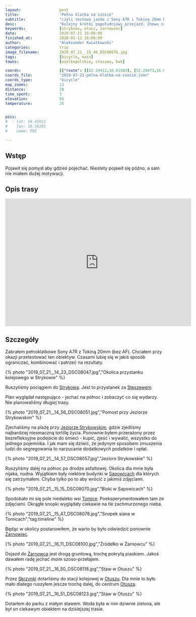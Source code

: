 ```yaml
---
layout:                 post
title:                  "Pełna klatka na szosie"
subtitle:               "czyli testowa jazda z Sony A7R i Tokiną 20mm MF"
desc:                   "Kolejny krótki popołudniowy przejazd. Znowu zachodnia część Poznania. Tym razem zabrałem tylko jeden aparat chcąc przetestować go na trasie."
keywords:               [strykowo, otusz, żarnowiec]
date:                   2019-07-21 16:00:00
finished_at:            2020-01-13 16:00:00
author:                 "Aleksander Kwiatkowski"
categories:             trip
image_filename:         2019_07_21__15_46_DSC08076.jpg
tags:                   [bicycle, main]
towns:                  [wielkopolskie, steszew, buk]

coords:                 [{"route": [[52.24412,16.61503], [52.28473,16.61777], [52.31181,16.62661], [52.32897,16.62249], [52.33988,16.61382], [52.35545,16.57795], [52.35534,16.57177]], "type": "bicycle"}]
coords_file:            "2019-07-21-pelna-klatka-na-szosie.json"
coords_type:            "bicycle"
map_zooms:              13
distance:               20
time_spent:             3
elevation:              93
temperature:            25


pois:
#  - lat: 54.45911
#    lon: 18.56281
#    name: POI

---
```


[wiki-jezioro-strykowskie]: https://pl.wikipedia.org/wiki/Jezioro_Strykowskie
[wiki-strykowo]: https://pl.wikipedia.org/wiki/Strykowo
[wiki-steszew]: https://pl.wikipedia.org/wiki/St%C4%99szew
[wiki-sapowice]: https://pl.wikipedia.org/wiki/Sapowice
[wiki-tomice]: https://pl.wikipedia.org/wiki/Tomice_(powiat_pozna%C5%84ski)
[wiki-zarnowiec]: https://pl.wikipedia.org/wiki/%C5%BBarnowiec_(wojew%C3%B3dztwo_wielkopolskie)
[wiki-skrzynki]: https://pl.wikipedia.org/wiki/Skrzynki_(gmina_St%C4%99szew)
[wiki-otusz]: https://pl.wikipedia.org/wiki/Otusz

## Wstęp

Pojawił się pomysł aby gdzieś pojechać. Niestety pojawił się późno, a
sam nie miałem dużej motywacji.

## Opis trasy

<iframe height='405' width='590' frameborder='0' allowtransparency='true' scrolling='no' src='https://www.strava.com/activities/2551378807/embed/0fb0c67285898faac11dc622347062f206bdcfe8'></iframe>

## Szczegóły

Zabrałem pełnoklatkowe Sony A7R z Tokiną 20mm (bez AF). Chciałem przy
okazji przetestować ten obiektyw. Czasami lubię się w jakiś sposób ograniczać,
kombinować i patrzeć na rezultaty.

{% photo "2019_07_21__14_23_DSC08047.jpg","Okolica przystanku kolejowego w Strykowie" %}

Ruszyliśmy pociągiem do [Strykowa][wiki-strykowo].
Jest to przystanek za [Stęszewem][wiki-steszew].

Plan wyglądał następująco - jechać na północ i zobaczyć co się wydarzy. Nie
planowaliśmy długiej trasy.



{% photo "2019_07_21__14_56_DSC08051.jpg","Pomost przy Jeziorze Strykowskim" %}

Zjechaliśmy na plażę przy [Jeziorze Strykowskim][wiki-jezioro-strykowskie],
gdzie zjedliśmy najbardziej niesmaczną tortillę życia.
Ponownie byłem przerażony przez bezrefleksyjne podejście
do śmieci - kupić, zjeść i wywalić, wszystko do jednego pojemnika.
I jak mam się dziwić, że jedynym sposobem zmuszenia ludzi do segregowania to
narzucanie dodatkowych podatków i opłat.

{% photo "2019_07_21__14_57_DSC08057.jpg","Jezioro Strykowskie" %}

Ruszyliśmy dalej na północ po drodze asfaltowej. Okolica dla mnie
była nijaka, nudna. Wyjątkiem były niektóre budynki w
[Sapowicach][wiki-sapowice] dla których się zatrzymałem. Chyba tylko po to
aby wrócić z jakimiś zdjęciami.

{% photo "2019_07_21__15_15_DSC08070.jpg","Bloki w Sapowicach" %}

Spodobało mi się pole niedaleko wsi [Tomice][wiki-tomice].
Poeksperymentowałem tam ze zdjęciami. Okrągłe snopki wyglądały ciekawie
na tle zachmurzonego nieba.

{% photo "2019_07_21__15_47_DSC08078.jpg","Snopek siana w Tomicach","tag:timeline" %}

Będąc w okolicy postanowiłem, że warto by było odwiedzić ponownie
[Żarnowiec][wiki-zarnowiec].

{% photo "2019_07_21__16_11_DSC08100.jpg","Źródełko w Żarnowcu" %}

Dojazd do [Żarnowca][wiki-zarnowiec] jest drogą gruntową, trochę
pokrytą piaskiem. Jakoś dawałem radę jechać moim szoso-przełajem.

{% photo "2019_07_21__16_50_DSC08118.jpg","Staw w Otuszu" %}

Przez [Skrzynki][wiki-skrzynki] dotarliśmy do stacji kolejowej w
[Otuszu][wiki-otusz]. Dla mnie to było mało dlatego ruszyłem jescze trochę
dalej, do centrum [Otusza][wiki-otusz].

{% photo "2019_07_21__16_51_DSC08123.jpg","Staw w Otuszu" %}

Dotarłem do parku z małym stawem. Woda była w nim dziwnie zielona, ale
był on ciekawym obiektem na dzisiejszej trasie.
